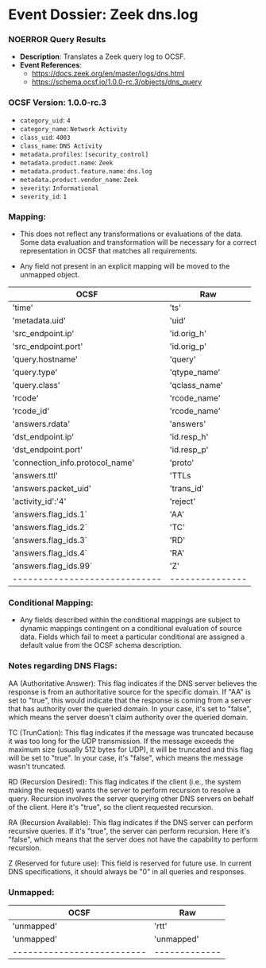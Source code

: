 # Event Dossier: Zeek dns.log
### NOERROR Query Results
- **Description**: Translates a Zeek query log to OCSF. 
- **Event References**:
  - https://docs.zeek.org/en/master/logs/dns.html
  - https://schema.ocsf.io/1.0.0-rc.3/objects/dns_query
  
 ### OCSF Version: 1.0.0-rc.3
 - `category_uid`: `4`
 - `category_name`: `Network Activity`
 - `class_uid`: `4003`
 - `class_name`: `DNS Activity`
 - `metadata.profiles`: `[security_control]`
 - `metadata.product.name`: `Zeek`
 - `metadata.product.feature.name`: `dns.log`
 - `metadata.product.vendor_name`: `Zeek`
 - `severity`: `Informational`
 - `severity_id`: `1`

 ### Mapping:
 - This does not reflect any transformations or evaluations of the data. Some data evaluation and transformation will be necessary for a correct representation in OCSF that matches all requirements.

 - Any field not present in an explicit mapping will be moved to the unmapped object.

| OCSF                          | Raw             |
| ----------------------------- | --------------- |
|'time'                         |'ts'             |
|'metadata.uid'                 |'uid'            |
|'src_endpoint.ip'              |'id.orig_h'      |
|'src_endpoint.port'            |'id.orig_p'      |
|'query.hostname'               |'query'          |
|'query.type'                   |'qtype_name'     |
|'query.class'                  |'qclass_name'    |
|'rcode'                        |'rcode_name'     |
|'rcode_id'                     |'rcode_name'     |
|'answers.rdata'                 |'answers'       |
|'dst_endpoint.ip'              |'id.resp_h'      |
|'dst_endpoint.port'            |'id.resp_p'      |
|'connection_info.protocol_name'|'proto'          |
|'answers.ttl'                  |'TTLs            |
|'answers.packet_uid'           |'trans_id'       |
|'activity_id':'4'              |'reject'         |
|'answers.flag_ids.1`           |'AA'             | 
|'answers.flag_ids.2`           |'TC'             | 
|'answers.flag_ids.3`           |'RD'             | 
|'answers.flag_ids.4`           |'RA'             | 
|'answers.flag_ids.99`          |'Z'              |
| ----------------------------- | --------------- |

 ### Conditional Mapping:
 - Any fields described within the conditional mappings are subject to dynamic mappings contingent on a conditional evaluation of source data. Fields which fail to meet a particular conditional are assigned a default value from the OCSF schema description.

### Notes regarding DNS Flags:
AA (Authoritative Answer): This flag indicates if the DNS server believes the response is from an authoritative source for the specific domain. If "AA" is set to "true", this would indicate that the response is coming from a server that has authority over the queried domain. In your case, it's set to "false", which means the server doesn't claim authority over the queried domain.

TC (TrunCation): This flag indicates if the message was truncated because it was too long for the UDP transmission. If the message exceeds the maximum size (usually 512 bytes for UDP), it will be truncated and this flag will be set to "true". In your case, it's "false", which means the message wasn't truncated.

RD (Recursion Desired): This flag indicates if the client (i.e., the system making the request) wants the server to perform recursion to resolve a query. Recursion involves the server querying other DNS servers on behalf of the client. Here it's "true", so the client requested recursion.

RA (Recursion Available): This flag indicates if the DNS server can perform recursive queries. If it's "true", the server can perform recursion. Here it's "false", which means that the server does not have the capability to perform recursion.

Z (Reserved for future use): This field is reserved for future use. In current DNS specifications, it should always be "0" in all queries and responses.

 ### Unmapped:
| OCSF                       | Raw           |
| -------------------------- | ------------- |
|'unmapped'                  |'rtt'          |
|'unmapped'                  |'unmapped'     |
| -------------------------- | ------------- |
